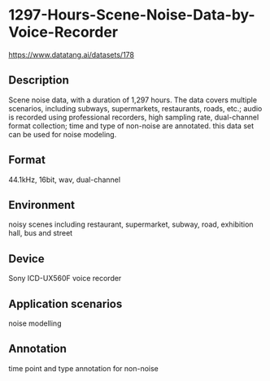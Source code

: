 # 1297-Hours-Scene-Noise-Data-by-Voice-Recorder
https://www.datatang.ai/datasets/178

## Description
Scene noise data, with a duration of 1,297 hours. The data covers multiple scenarios, including subways, supermarkets, restaurants, roads, etc.; audio is recorded using professional recorders, high sampling rate, dual-channel format collection; time and type of non-noise are annotated. this data set can be used for noise modeling.

## Format
44.1kHz, 16bit, wav, dual-channel

## Environment
noisy scenes including restaurant, supermarket, subway, road, exhibition hall, bus and street

## Device
Sony ICD-UX560F voice recorder

## Application scenarios
noise modelling

## Annotation
time point and type annotation for non-noise
